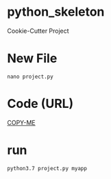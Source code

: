 # python_skeleton
Cookie-Cutter Project

# New File
```
nano project.py
```
# Code (URL)
[COPY-ME](https://raw.githubusercontent.com/hlop3z/python_skeleton/master/control.py)

# run
```
python3.7 project.py myapp
```
